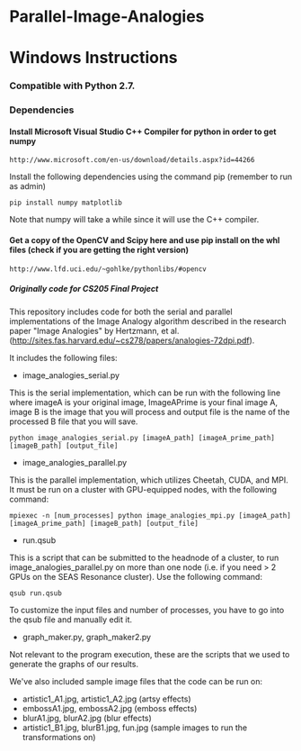 # Parallel-Image-Analogies

# Windows Instructions
### Compatible with Python 2.7.
### Dependencies
#### Install Microsoft Visual Studio C++ Compiler for python in order to get numpy

	http://www.microsoft.com/en-us/download/details.aspx?id=44266
	
Install the following dependencies using the command pip (remember to run as admin)

	pip install numpy matplotlib
	
Note that numpy will take a while since it will use the C++ compiler.
#### Get a copy of the OpenCV and Scipy here and use pip install on the whl files (check if you are getting the right version)

	http://www.lfd.uci.edu/~gohlke/pythonlibs/#opencv

##### Originally code for CS205 Final Project

This repository includes code for both the serial and parallel implementations of the Image Analogy algorithm described in the research paper "Image Analogies" by Hertzmann, et al. (http://sites.fas.harvard.edu/~cs278/papers/analogies-72dpi.pdf).

It includes the following files:

* image_analogies_serial.py 

This is the serial implementation, which can be run with the following line where imageA is your original image, ImageAPrime is your final image A, image B is the image that you will process and output file is the name of the processed B file that you will save.

	python image_analogies_serial.py [imageA_path] [imageA_prime_path] [imageB_path] [output_file]

* image_analogies_parallel.py

This is the parallel implementation, which utilizes Cheetah, CUDA, and MPI. It must be run on a cluster with GPU-equipped nodes, with the following command:

	mpiexec -n [num_processes] python image_analogies_mpi.py [imageA_path] [imageA_prime_path] [imageB_path] [output_file]

* run.qsub

This is a script that can be submitted to the headnode of a cluster, to run image_analogies_parallel.py on more than one node (i.e. if you need > 2 GPUs on the SEAS Resonance cluster). Use the following command:

	qsub run.qsub

To customize the input files and number of processes, you have to go into the qsub file and manually edit it.

* graph_maker.py, graph_maker2.py

Not relevant to the program execution, these are the scripts that we used to generate the graphs of our results.

We've also included sample image files that the code can be run on:

* artistic1_A1.jpg, artistic1_A2.jpg (artsy effects)
* embossA1.jpg, embossA2.jpg (emboss effects)
* blurA1.jpg, blurA2.jpg (blur effects)
* artistic1_B1.jpg, blurB1.jpg, fun.jpg (sample images to run the transformations on)


